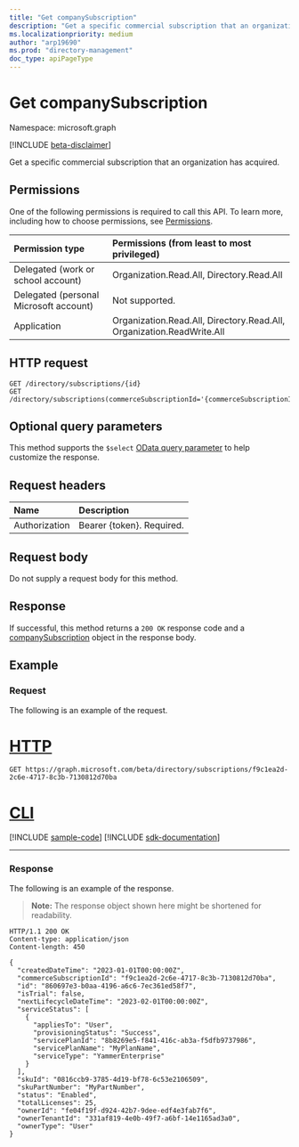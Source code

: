 ```yaml
---
title: "Get companySubscription"
description: "Get a specific commercial subscription that an organization has acquired."
ms.localizationpriority: medium
author: "arp19690"
ms.prod: "directory-management"
doc_type: apiPageType
---
```


# Get companySubscription

Namespace: microsoft.graph

[!INCLUDE [beta-disclaimer](../../includes/beta-disclaimer.md)]

Get a specific commercial subscription that an organization has acquired.

## Permissions

One of the following permissions is required to call this API. To learn more, including how to choose permissions, see [Permissions](/graph/permissions-reference).

| Permission type                        | Permissions (from least to most privileged)                                                    |
| :------------------------------------- | :--------------------------------------------------------------------------------------------- |
| Delegated (work or school account)     | Organization.Read.All, Directory.Read.All|
| Delegated (personal Microsoft account) | Not supported.                                                                                 |
| Application                            | Organization.Read.All, Directory.Read.All, Organization.ReadWrite.All |

## HTTP request

<!-- { "blockType": "ignored" } -->

```http
GET /directory/subscriptions/{id}
GET /directory/subscriptions(commerceSubscriptionId='{commerceSubscriptionId}')
```

## Optional query parameters

This method supports the `$select` [OData query parameter](/graph/query-parameters) to help customize the response.

## Request headers

| Name          | Description               |
| :------------ | :------------------------ |
| Authorization | Bearer {token}. Required. |

## Request body

Do not supply a request body for this method.

## Response

If successful, this method returns a `200 OK` response code and a [companySubscription](../resources/companysubscription.md) object in the response body.

## Example

### Request

The following is an example of the request.

# [HTTP](#tab/http)
<!-- {
  "blockType": "request",
  "name": "get_companySubscription"
}-->

```msgraph-interactive
GET https://graph.microsoft.com/beta/directory/subscriptions/f9c1ea2d-2c6e-4717-8c3b-7130812d70ba
```

# [CLI](#tab/cli)
[!INCLUDE [sample-code](../includes/snippets/cli/get-companysubscription-cli-snippets.md)]
[!INCLUDE [sdk-documentation](../includes/snippets/snippets-sdk-documentation-link.md)]

---

### Response

The following is an example of the response.

>**Note:** The response object shown here might be shortened for readability.
<!-- {
  "blockType": "response",
  "truncated": true,
  "@odata.type": "microsoft.graph.companySubscription"
} -->

```http
HTTP/1.1 200 OK
Content-type: application/json
Content-length: 450

{
  "createdDateTime": "2023-01-01T00:00:00Z",
  "commerceSubscriptionId": "f9c1ea2d-2c6e-4717-8c3b-7130812d70ba",
  "id": "860697e3-b0aa-4196-a6c6-7ec361ed58f7",
  "isTrial": false,
  "nextLifecycleDateTime": "2023-02-01T00:00:00Z",
  "serviceStatus": [
    {
      "appliesTo": "User",
      "provisioningStatus": "Success",
      "servicePlanId": "8b8269e5-f841-416c-ab3a-f5dfb9737986",
      "servicePlanName": "MyPlanName",
      "serviceType": "YammerEnterprise"
    }
  ],
  "skuId": "0816ccb9-3785-4d19-bf78-6c53e2106509",
  "skuPartNumber": "MyPartNumber",
  "status": "Enabled",
  "totalLicenses": 25,
  "ownerId": "fe04f19f-d924-42b7-9dee-edf4e3fab7f6",
  "ownerTenantId": "331af819-4e0b-49f7-a6bf-14e1165ad3a0",
  "ownerType": "User"
}
```
